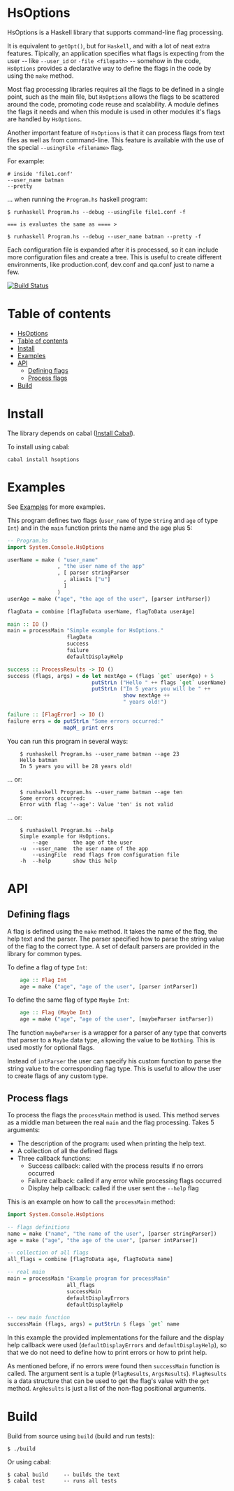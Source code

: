HsOptions
========

HsOptions is a Haskell library that supports command-line flag processing.

It is equivalent to `getOpt()`, but for `Haskell`, and with a lot of neat 
extra features. Tipically, an application specifies what flags is expecting 
from the user -- like `--user_id` or `-file <filepath>` -- somehow in the 
code, `HsOptions` provides a declarative way to define the flags in the 
code by using the `make` method.

Most flag processing libraries requires all the flags to be defined in a 
single point, such as the main file, but `HsOptions` allows the flags to be 
scattered around the code, promoting code reuse and scalability. A module 
defines the flags it needs and when this module is used in other modules 
it's flags are handled by `HsOptions`.

Another important feature of `HsOptions` is that it can process flags 
from text files as well as from command-line. This feature is available 
with the use of the special `--usingFile <filename>` flag. 

For example:


    # inside 'file1.conf'
    --user_name batman
    --pretty

... when running the `Program.hs` haskell program:

    $ runhaskell Program.hs --debug --usingFile file1.conf -f

    === is evaluates the same as ==== >

    $ runhaskell Program.hs --debug --user_name batman --pretty -f


Each configuration file is expanded after it is processed, so it can 
include more configuration files and create a tree. This is useful 
to create different environments, like production.conf, dev.conf and 
qa.conf just to name a few.

[![Build Status](https://travis-ci.org/josercruz01/hsoptions.svg?branch=master)](https://travis-ci.org/josercruz01/hsoptions)

Table of contents
=================

- [HsOptions](#hsoptions)
- [Table of contents](#table-of-contents)
- [Install](#install)
- [Examples](#examples)
- [API](#api)
    - [Defining flags](#defining-flags)
    - [Process flags](#process-flags)
- [Build](#build)

Install
=======

The library depends on cabal 
([Install Cabal](http://www.haskell.org/cabal/download.html)).

To install using cabal:

    cabal install hsoptions
    
Examples
========

See [Examples](https://github.com/josercruz01/hsoptions/tree/master/examples) 
for more examples.

This program defines two flags (`user_name` of type `String` and `age` of type 
`Int`) and in the `main` function prints the name and the age plus 5:  

```haskell
-- Program.hs
import System.Console.HsOptions

userName = make ( "user_name"
                , "the user name of the app"
                , [ parser stringParser
                  , aliasIs ["u"]
                  ]
                )
userAge = make ("age", "the age of the user", [parser intParser])

flagData = combine [flagToData userName, flagToData userAge]

main :: IO ()
main = processMain "Simple example for HsOptions."
                   flagData
                   success
                   failure
                   defaultDisplayHelp

success :: ProcessResults -> IO ()
success (flags, args) = do let nextAge = (flags `get` userAge) + 5
                           putStrLn ("Hello " ++ flags `get` userName)
                           putStrLn ("In 5 years you will be " ++
                                     show nextAge ++
                                     " years old!")

failure :: [FlagError] -> IO ()
failure errs = do putStrLn "Some errors occurred:"
                  mapM_ print errs
```

You can run this program in several ways:
```
    $ runhaskell Program.hs --user_name batman --age 23
    Hello batman
    In 5 years you will be 28 years old!
```
... or:
```
    $ runhaskell Program.hs --user_name batman --age ten
    Some errors occurred:
    Error with flag '--age': Value 'ten' is not valid
```
... or:
```
    $ runhaskell Program.hs --help
    Simple example for HsOptions.
        --age        the age of the user
    -u  --user_name  the user name of the app
        --usingFile  read flags from configuration file
    -h  --help       show this help
```
API
===

Defining flags
----------------
A flag is defined using the `make` method. It takes the name of the flag,
the help text and the parser. The parser specified how to parse the string 
value of the flag to the correct type. A set of default parsers are 
provided in the library for common types.

To define a flag of type `Int`:

```haskell
    age :: Flag Int
    age = make ("age", "age of the user", [parser intParser])
```

To define the same flag of type `Maybe Int`:

```haskell
    age :: Flag (Maybe Int)
    age = make ("age", "age of the user", [maybeParser intParser])
```

The function `maybeParser` is a wrapper for a parser of any type that 
converts that parser to a `Maybe` data type, allowing the value to be 
`Nothing`. This is used mostly for optional flags.

Instead of `intParser` the user can specify his custom function to parse 
the string value to the corresponding flag type. This is useful to allow
the user to create flags of any custom type.

Process flags
-----------------------------------

To process the flags the `processMain` method is used. This method serves 
as a middle man between the real `main` and the flag processing. 
Takes 5 arguments:

* The description of the program: used when printing the help text.
* A collection of all the defined flags
* Three callback functions:
    * Success callback: called with the process results if no errors occurred
    * Failure callback: called if any error while processing flags occurred
    * Display help callback: called if the user sent the `--help` flag

This is an example on how to call the `processMain` method:

```haskell
import System.Console.HsOptions

-- flags definitions
name = make ("name", "the name of the user", [parser stringParser])
age = make ("age", "the age of the user", [parser intParser])

-- collection of all flags
all_flags = combine [flagToData age, flagToData name]

-- real main
main = processMain "Example program for processMain"
                   all_flags
                   successMain
                   defaultDisplayErrors
                   defaultDisplayHelp
                   
-- new main function
successMain (flags, args) = putStrLn $ flags `get` name                 
```

In this example the provided implementations for the failure and the display 
help callback were used (`defaultDisplayErrors` and `defaultDisplayHelp`),
so that we do not need to define how to print errors or how to print help.

As mentioned before, if no errors were found then `successMain` function is 
called. The argument sent is a tuple (`FlagResults`, `ArgsResults`).
`FlagResults` is a data structure that can be used to get the flag's 
value with the `get` method. `ArgResults` is just a list of the non-flag 
positional arguments.


Build
=====

Build from source using `build` (build and run tests):

    $ ./build
    
Or using cabal:

    $ cabal build     -- builds the text
    $ cabal test      -- runs all tests

